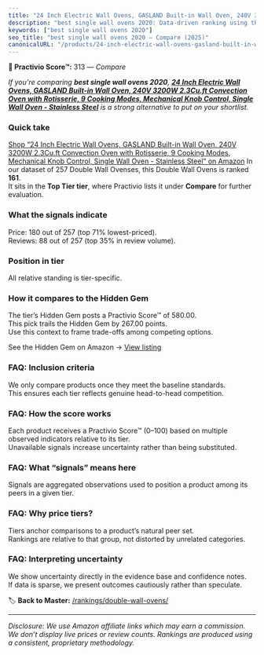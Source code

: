 ```yaml
---
title: "24 Inch Electric Wall Ovens, GASLAND Built-in Wall Oven, 240V 3200W 2.3Cu.ft Convection Oven with Rotisserie, 9 Cooking Modes, Mechanical Knob Control, Single Wall Oven - Stainless Steel"
description: "best single wall ovens 2020: Data-driven ranking using the Practivio Score™. Positioned by quality, value, demand, findability, momentum."
keywords: ["best single wall ovens 2020"]
seo_title: "best single wall ovens 2020 — Compare (2025)"
canonicalURL: "/products/24-inch-electric-wall-ovens-gasland-built-in-wall-oven-240v-3200w-23cuft-convection-oven-with-rotisserie-9-cooking-modes-mechanical-knob-control-single-wall-oven-stainless-steel-B0CMCV31QT/"
---
```


**🛒 Practivio Score™:** 313 — _Compare_


*If you're comparing **best single wall ovens 2020**, **[24 Inch Electric Wall Ovens, GASLAND Built-in Wall Oven, 240V 3200W 2.3Cu.ft Convection Oven with Rotisserie, 9 Cooking Modes, Mechanical Knob Control, Single Wall Oven - Stainless Steel](https://www.amazon.com/dp/B0CMCV31QT?tag=practivio-20)** is a strong alternative to put on your shortlist.*
### Quick take
[Shop “24 Inch Electric Wall Ovens, GASLAND Built-in Wall Oven, 240V 3200W 2.3Cu.ft Convection Oven with Rotisserie, 9 Cooking Modes, Mechanical Knob Control, Single Wall Oven - Stainless Steel” on Amazon](https://www.amazon.com/dp/B0CMCV31QT?tag=practivio-20)
In our dataset of 257 Double Wall Ovenses, this Double Wall Ovens is ranked **161**.  
It sits in the **Top Tier tier**, where Practivio lists it under **Compare** for further evaluation.

### What the signals indicate
Price: 180 out of 257 (top 71% lowest-priced).  
Reviews: 88 out of 257 (top 35% in review volume).  

### Position in tier
All relative standing is tier-specific.

### How it compares to the Hidden Gem
The tier’s Hidden Gem posts a Practivio Score™ of 580.00.  
This pick trails the Hidden Gem by 267.00 points.  
Use this context to frame trade-offs among competing options.  

See the Hidden Gem on Amazon → [View listing](https://www.amazon.com/dp/B00N45FU58?tag=practivio-20)

### FAQ: Inclusion criteria
We only compare products once they meet the baseline standards.  
This ensures each tier reflects genuine head-to-head competition.

### FAQ: How the score works
Each product receives a Practivio Score™ (0–100) based on multiple observed indicators relative to its tier.  
Unavailable signals increase uncertainty rather than being substituted.

### FAQ: What “signals” means here
Signals are aggregated observations used to position a product among its peers in a given tier.

### FAQ: Why price tiers?
Tiers anchor comparisons to a product’s natural peer set.  
Rankings are relative to that group, not distorted by unrelated categories.

### FAQ: Interpreting uncertainty
We show uncertainty directly in the evidence base and confidence notes.  
If data is sparse, we present outcomes cautiously rather than speculate.

<!-- Missing template for Compare/CompareWithinPriceClass -->


🏷️ **Back to Master:** [/rankings/double-wall-ovens/](/rankings/double-wall-ovens/)

---
_Disclosure: We use Amazon affiliate links which may earn a commission. We don’t display live prices or review counts. Rankings are produced using a consistent, proprietary methodology._
